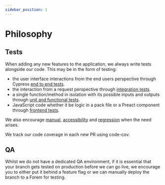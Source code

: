 ```yaml
---
sidebar_position: 1
---
```


# Philosophy

## Tests

When adding any new features to the application, we always write tests alongside our code. This may be in the form of testing:

- the user interface interactions from the end users perspective through Cypress [end to end tests](types/e2e-tests.md).
- the interaction from a request perspective through [integration tests](types/integration-tests.md).
- a single function/method in isolation with its possible inputs and outputs through [unit and functional tests](types/unit-functional-tests.md).
- JavaScript code whether it be logic in a pack file or a Preact component through [frontend tests](types/frontend-tests.md).

We also encourage [manual](other-focus-areas/manual-tests.md), [accessibility](other-focus-areas/accessibility-tests.md) and [regression](other-focus-areas/regression-tests.md) when the need arises.

We track our code coverage in each new PR using code-cov.

## QA

Whilst we do not have a dedicated QA environment, if it is essential that your branch gets tested on production before we can go live, we encourage you to either put it behind a feature flag or we can manually deploy the branch to a Forem for testing.
